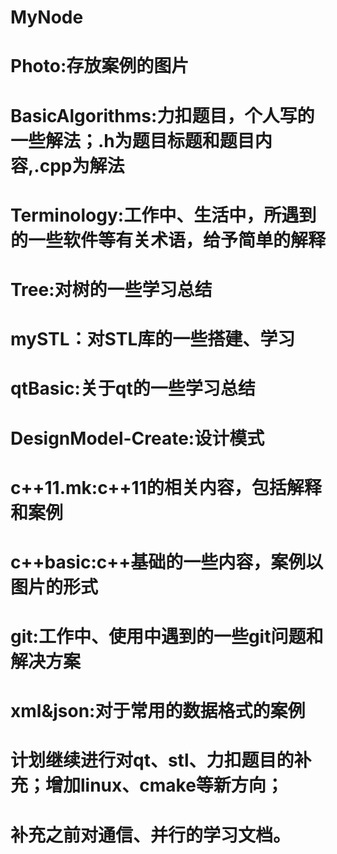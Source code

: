 # MyNode
# Photo:存放案例的图片

# BasicAlgorithms:力扣题目，个人写的一些解法；.h为题目标题和题目内容,.cpp为解法

# Terminology:工作中、生活中，所遇到的一些软件等有关术语，给予简单的解释

# Tree:对树的一些学习总结

# mySTL：对STL库的一些搭建、学习

# qtBasic:关于qt的一些学习总结

# DesignModel-Create:设计模式

# c++11.mk:c++11的相关内容，包括解释和案例

# c++basic:c++基础的一些内容，案例以图片的形式

# git:工作中、使用中遇到的一些git问题和解决方案

# xml&json:对于常用的数据格式的案例


# 计划继续进行对qt、stl、力扣题目的补充；增加linux、cmake等新方向；
# 补充之前对通信、并行的学习文档。




